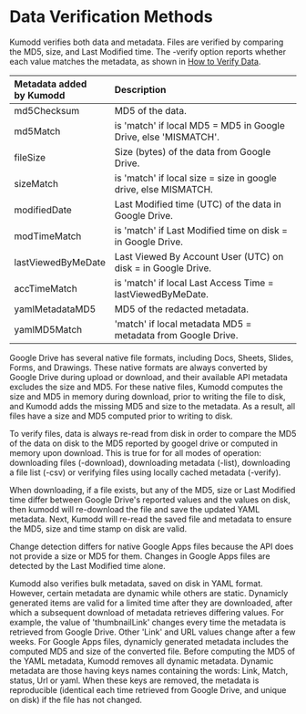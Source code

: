 # Data Verification Methods

Kumodd verifies both data and metadata. Files are verified by comparing the MD5, size,
and Last Modified time.  The -verify option reports whether each value matches the
metadata, as shown in [How to Verify
Data](https://github.com/rich-murphey/kumodd/wiki/How-to-Verify-Data).

Metadata added <br/>by Kumodd		| Description
:----			| :----
md5Checksum		| MD5 of the data.
md5Match		| is 'match' if local MD5 = MD5 in Google Drive, else 'MISMATCH'.
fileSize		| Size (bytes) of the data from Google Drive.
sizeMatch		| is 'match' if local size = size in google drive, else MISMATCH.
modifiedDate		| Last Modified time (UTC) of the data in Google Drive.
modTimeMatch		| is 'match' if Last Modified time on disk = in Google Drive.
lastViewedByMeDate	| Last Viewed By Account User (UTC) on disk = in Google Drive.
accTimeMatch		| is 'match' if local Last Access Time = lastViewedByMeDate.
yamlMetadataMD5		| MD5 of the redacted metadata.
yamlMD5Match		| 'match' if local metadata MD5 = metadata from Google Drive.

Google Drive has several native file formats, including Docs, Sheets, Slides, Forms, and
Drawings. These native formats are always converted by Google Drive during upload or
download, and their available API metadata excludes the size and MD5.  For these native
files, Kumodd computes the size and MD5 in memory during download, prior to writing the
file to disk, and Kumodd adds the missing MD5 and size to the metadata.  As a result,
all files have a size and MD5 computed prior to writing to disk.

To verify files, data is always re-read from disk in order to compare the MD5 of the
data on disk to the MD5 reported by googel drive or computed in memory upon download.
This is true for for all modes of operation: downloading files (-download), downloading
metadata (-list), downloading a file list (-csv) or verifying files using locally cached
metadata (-verify).  

When downloading, if a file exists, but any of the MD5, size or Last Modified time
differ between Google Drive's reported values and the values on disk, then kumodd will
re-download the file and save the updated YAML metadata.  Next, Kumodd will re-read the
saved file and metadata to ensure the MD5, size and time stamp on disk are valid.

Change detection differs for native Google Apps files because the API does not provide a
size or MD5 for them.  Changes in Google Apps files are detected by the Last Modified
time alone.

Kumodd also verifies bulk metadata, saved on disk in YAML format. However, certain
metadata are dynamic while others are static.  Dynamicly generated items are valid for a
limited time after they are downloaded, after which a subsequent download of metadata
retrieves differing values. For example, the value of 'thumbnailLink' changes every time
the metadata is retrieved from Google Drive.  Other 'Link' and URL values change after a
few weeks. For Google Apps files, dynamicly generated metadata includes the computed MD5
and size of the converted file. Before computing the MD5 of the YAML metadata, Kumodd
removes all dynamic metadata. Dynamic metadata are those having keys names containing
the words: Link, Match, status, Url or yaml.  When these keys are removed, the metadata
is reproducible (identical each time retrieved from Google Drive, and unique on disk) if
the file has not changed.
